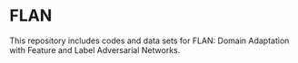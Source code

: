 # FLAN
This repository includes codes and data sets for FLAN: Domain Adaptation with Feature and Label Adversarial Networks. 

